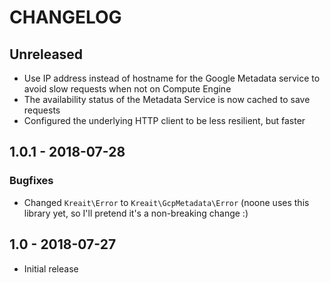 # CHANGELOG

## Unreleased

* Use IP address instead of hostname for the Google Metadata service to avoid slow requests when not on Compute Engine
* The availability status of the Metadata Service is now cached to save requests
* Configured the underlying HTTP client to be less resilient, but faster

## 1.0.1 - 2018-07-28

### Bugfixes

* Changed `Kreait\Error` to `Kreait\GcpMetadata\Error` (noone uses this library yet, so I'll pretend it's a non-breaking change :)

## 1.0 - 2018-07-27

* Initial release

